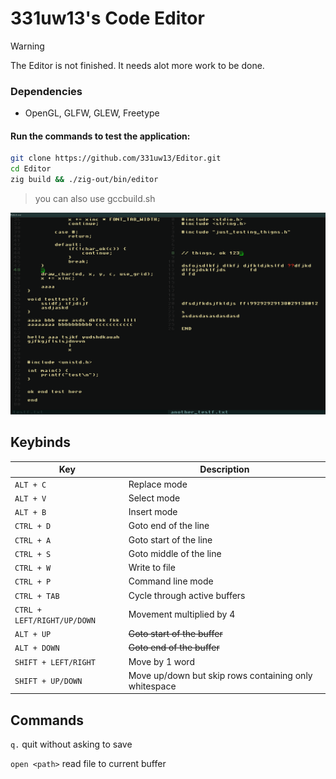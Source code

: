 # 331uw13's Code Editor

> [!WARNING]
> The Editor is not finished. It needs alot more work to be done.

### Dependencies
* OpenGL, GLFW, GLEW, Freetype

#### Run the commands to test the application:
```bash
git clone https://github.com/331uw13/Editor.git
cd Editor
zig build && ./zig-out/bin/editor
```
> you can also use gccbuild.sh

![Editor](https://github.com/331uw13/Editor/blob/main/screenshots/Editor_2024-10-26_18-49.png?raw=true)

## Keybinds
| Key | Description |
| --- | --- |
| `ALT + C` | Replace mode |
| `ALT + V` | Select mode |
| `ALT + B` | Insert mode |
| `CTRL + D` | Goto end of the line |
| `CTRL + A` | Goto start of the line |
| `CTRL + S` | Goto middle of the line |
| `CTRL + W` | Write to file |
| `CTRL + P` | Command line mode |
| `CTRL + TAB` | Cycle through active buffers |
| `CTRL + LEFT/RIGHT/UP/DOWN` | Movement multiplied by 4 |
| `ALT + UP` | ~~Goto start of the buffer~~|
| `ALT + DOWN` | ~~Goto end of the buffer~~ |
| `SHIFT + LEFT/RIGHT` | Move by 1 word |
| `SHIFT + UP/DOWN` | Move up/down but skip rows containing only whitespace |

## Commands
`q.` quit without asking to save

`open <path>` read file to current buffer

